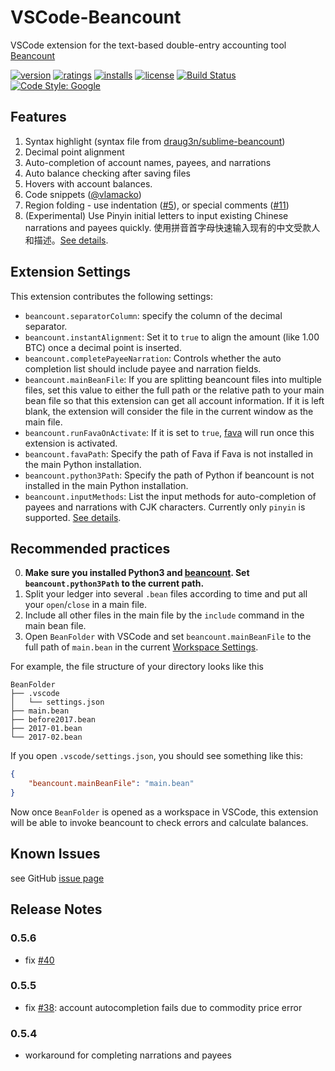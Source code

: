 # VSCode-Beancount

VSCode extension for the text-based double-entry accounting tool [Beancount](http://furius.ca/beancount/)

[![version](https://vsmarketplacebadge.apphb.com/version-short/Lencerf.beancount.svg)](https://marketplace.visualstudio.com/items?itemName=Lencerf.beancount)
[![ratings](https://vsmarketplacebadge.apphb.com/rating-star/Lencerf.beancount.svg)](https://marketplace.visualstudio.com/items?itemName=Lencerf.beancount#review-details)
[![installs](https://vsmarketplacebadge.apphb.com/installs-short/Lencerf.beancount.svg)](https://marketplace.visualstudio.com/items?itemName=Lencerf.beancount)
[![license](https://img.shields.io/badge/license-MIT-brightgreen.svg)](https://raw.githubusercontent.com/Lencerf/vscode-beancount/master/LICENSE.txt)
[![Build Status](https://travis-ci.org/Lencerf/vscode-beancount.svg?branch=master)](https://travis-ci.org/Lencerf/vscode-beancount)
[![Code Style: Google](https://img.shields.io/badge/code%20style-google-blueviolet.svg)](https://github.com/google/gts)

## Features

1. Syntax highlight (syntax file from [draug3n/sublime-beancount](https://github.com/draug3n/sublime-beancount/blob/master/beancount.tmLanguage))
2. Decimal point alignment
3. Auto-completion of account names, payees, and narrations
4. Auto balance checking after saving files
5. Hovers with account balances.
6. Code snippets ([@vlamacko](https://github.com/Lencerf/vscode-beancount/pull/7))
7. Region folding - use indentation ([#5](https://github.com/Lencerf/vscode-beancount/issues/5)), or special comments ([#11](https://github.com/Lencerf/vscode-beancount/pull/11))
8. (Experimental) Use Pinyin initial letters to input existing Chinese narrations and payees quickly. 使用拼音首字母快速输入现有的中文受款人和描述。[See details](https://github.com/Lencerf/vscode-beancount/blob/master/InputMethods.md).

## Extension Settings

This extension contributes the following settings:

* `beancount.separatorColumn`: specify the column of the decimal separator.
* `beancount.instantAlignment`: Set it to `true` to align the amount (like 1.00 BTC) once a decimal point is inserted.
* `beancount.completePayeeNarration`: Controls whether the auto completion list should include payee and narration fields.
* `beancount.mainBeanFile`: If you are splitting beancount files into multiple files, set this value to either the full path or the relative path to your main bean file so that
this extension can get all account information. If it is left blank, the extension will consider the file in the current
window as the main file.
* `beancount.runFavaOnActivate`: If it is set to `true`, [fava](https://github.com/beancount/fava) will run once this extension is activated.
* `beancount.favaPath`: Specify the path of Fava if Fava is not installed in the main Python installation.
* `beancount.python3Path`: Specify the path of Python if beancount is not installed in the main Python installation.
* `beancount.inputMethods`: List the input methods for auto-completion of payees and narrations with CJK characters. Currently only `pinyin` is supported. [See details](https://github.com/Lencerf/vscode-beancount/blob/master/InputMethods.md).

## Recommended practices

0. **Make sure you installed Python3 and [beancount](https://pypi.org/project/beancount/). Set `beancount.python3Path` to the current path.**
1. Split your ledger into several `.bean` files according to time and 
put all your `open`/`close` in a main file. 
2. Include all other files in the 
main file by the `include` command in the main bean file.
3. Open `BeanFolder` with VSCode and set `beancount.mainBeanFile` to the full path of `main.bean` in the current [Workspace Settings](https://code.visualstudio.com/docs/getstarted/settings).

For example, the file structure of your directory looks like this
```
BeanFolder
├── .vscode
│   └── settings.json
├── main.bean
├── before2017.bean
├── 2017-01.bean
└── 2017-02.bean
```
If you open `.vscode/settings.json`, you should see something like this:
```json
{
    "beancount.mainBeanFile": "main.bean"
}
``` 

Now once `BeanFolder` is opened as a workspace in VSCode, this extension will be able to invoke beancount to check errors and calculate balances.

## Known Issues

see GitHub [issue page](https://github.com/Lencerf/vscode-beancount/issues)

## Release Notes

### 0.5.6
* fix [#40](https://github.com/Lencerf/vscode-beancount/issues/40)

### 0.5.5 
* fix [#38](https://github.com/Lencerf/vscode-beancount/issues/38): account autocompletion fails due to commodity price error

### 0.5.4
* workaround for completing narrations and payees
